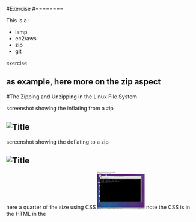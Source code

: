 <style> 
img.twenty-five-percent {
   width: 25%;
}
</style>

#Exercise
#========

This is a :

- lamp
- ec2/aws
- zip
- git

exercise

as example, here more on the zip aspect
----------------------------------------

#The Zipping and Unzipping in the Linux File System

screenshot showing the inflating from a zip
## ![Title](../images/inflating.jpg)
screenshot showing the deflating to a zip
## ![Title](../images/deflating.jpg)
here a quarter of the size using CSS
<img class="twenty-five-percent"  src="deflating.jpg" alt="deflate">
note the CSS is in the HTML in the <style> tag section hope that is ok
